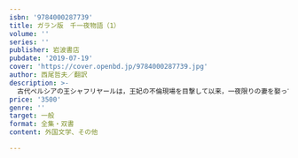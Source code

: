 ```yaml
---
isbn: '9784000287739'
title: ガラン版　千一夜物語（1）
volume: ''
series: ''
publisher: 岩波書店
pubdate: '2019-07-19'
cover: 'https://cover.openbd.jp/9784000287739.jpg'
author: 西尾哲夫／翻訳
description: >-
  古代ペルシアの王シャフリヤールは，王妃の不倫現場を目撃して以来，一夜限りの妻を娶っては殺す，という掟をつくる．宰相の娘シェヘラザードは自ら王の花嫁に志願し，夜明け前にそらんじている物語を聞かせる．話の続きを聞きたくなった王は次の晩まで彼女を生かしておくことにし，物語は次の晩，その次の晩と続いていく．
price: '3500'
genre: ''
target: 一般
format: 全集・双書
content: 外国文学、その他

---
```

